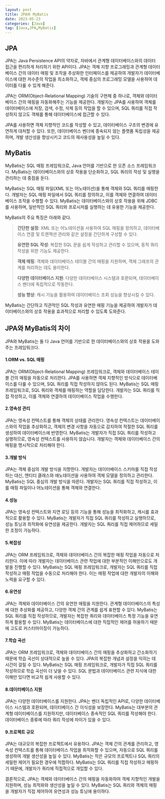 ```yaml
---
layout: post
title: JPA와 MyBatis
date: 2023-05-23
categories: [Java]
tag: [Java,JPA,MyBatis]
---
```


## **JPA**

JPA는 Java Persistence API의 약자로, 자바에서 관계형 데이터베이스와의 데이터 접근을 편리하게 처리하기 위한 API이다. JPA는 객체 지향 프로그래밍과 관계형 데이터베이스 간의 데이터 매핑 및 조작을 추상화한 인터페이스를 제공하여 개발자가 데이터베이스에 대한 저수준의 작업을 최소화하고, 객체 중심의 프로그래밍 모델을 사용하여 데이터를 다룰 수 있게 해준다.

JPA는 ORM(Object-Relational Mapping) 기술의 구현체 중 하나로, 객체와 데이터베이스 간의 매핑을 자동화해주는 기능을 제공한다. 개발자는 JPA를 사용하여 객체를 데이터베이스에 저장, 검색, 수정, 삭제 등의 작업을 할 수 있으며, SQL 쿼리를 직접 작성하지 않고도 객체를 통해 데이터베이스에 접근할 수 있다.

JPA를 사용하면 객체 지향적인 코드를 작성할 수 있고, 데이터베이스 구조의 변경에 유연하게 대처할 수 있다. 또한, 데이터베이스 벤더에 종속되지 않는 플랫폼 독립성을 제공하며, 개발 생산성을 향상시키고 코드의 재사용성을 높일 수 있다.

## **MyBatis** 

MyBatis는 SQL 매핑 프레임워크로, Java 언어를 기반으로 한 오픈 소스 프레임워크다. MyBatis는 데이터베이스와의 상호 작용을 단순화하고, SQL 쿼리의 작성 및 실행을 관리하는 데 중점을 둔다.

MyBatis는 SQL 매핑 파일(XML 또는 어노테이션)을 통해 객체와 SQL 쿼리를 매핑한다. 개발자는 SQL 매핑 파일에서 SQL 쿼리를 정의하고, 이를 객체와 연결하여 데이터베이스 조작을 수행할 수 있다. MyBatis는 데이터베이스와의 상호 작용을 위해 JDBC를 사용하며, 일반적인 SQL 쿼리와 프로시저를 실행하는 데 유용한 기능을 제공한다.

MyBatis의 주요 특징은 아래와 같다.

>
>**간단한 설정**: XML 또는 어노테이션을 사용하여 SQL 매핑을 정의하고, 데이터베이스 연결 및 트랜잭션 관리와 같은 설정을 간단하게 구성할 수 있다.
>
>**유연한 SQL 작성**: 복잡한 SQL 문을 쉽게 작성하고 관리할 수 있으며, 동적 쿼리 작성을 위한 기능도 제공한다.
>
>**객체 매핑**: 객체와 데이터베이스 테이블 간의 매핑을 지원하며, 객체 그래프의 관계를 처리하는 데도 용이한다.
>
>**다양한 데이터베이스 지원**: 다양한 데이터베이스 시스템과 호환되며, 데이터베이스 벤더에 독립적으로 작동한다.
>
>**성능 향상**: 캐시 기능을 활용하여 데이터베이스 조회 성능을 향상시킬 수 있다.
>

MyBatis는 간단하고 직관적인 SQL 작성과 유연한 매핑 기능을 제공하여 개발자가 데이터베이스와의 상호 작용을 효과적으로 처리할 수 있도록 도와준다.

## **JPA와 MyBatis의 차이**

JPA와 MyBatis는 둘 다 Java 언어를 기반으로 한 데이터베이스와의 상호 작용을 도와주는 프레임워크다.

#### **1.ORM vs. SQL 매핑**
JPA는 ORM(Object-Relational Mapping) 프레임워크로, 객체와 데이터베이스 테이블 간의 매핑을 자동으로 처리한다. JPA를 사용하면 객체 지향적인 방식으로 데이터베이스를 다룰 수 있으며, SQL 쿼리를 직접 작성하지 않아도 된다.
MyBatis는 SQL 매핑 프레임워크로, SQL 쿼리와 객체를 매핑하는 역할을 담당한다. 개발자는 SQL 쿼리를 직접 작성하고, 이를 객체와 연결하여 데이터베이스 작업을 수행한다.

#### **2.영속성 관리**
JPA는 영속성 컨텍스트를 통해 객체의 상태를 관리한다. 영속성 컨텍스트는 데이터베이스와의 작업을 추상화하고, 객체의 변경 사항을 자동으로 감지하여 적절한 SQL 쿼리를 생성하여 데이터베이스에 반영한다.
MyBatis는 개발자가 직접 SQL 쿼리를 작성하고 실행하므로, 영속성 컨텍스트를 사용하지 않습니다. 개발자는 객체와 데이터베이스 간의 매핑을 명시적으로 처리해야 한다.

#### **3.개발 방식**
JPA는 객체 중심의 개발 방식을 지향한다. 개발자는 데이터베이스 스키마를 직접 작성하는 대신, 엔티티 클래스와 애노테이션을 사용하여 객체 모델을 정의하고 관리한다.
MyBatis는 SQL 중심의 개발 방식을 따른다. 개발자는 SQL 쿼리를 직접 작성하고, 이를 매핑 파일이나 어노테이션을 통해 객체와 연결한다.

#### **4.성능**
JPA는 영속성 컨텍스트와 지연 로딩 등의 기능을 통해 성능을 최적화하고, 캐시를 효과적으로 활용할 수 있다.
MyBatis는 개발자가 직접 SQL 쿼리를 작성하고 실행하므로, 성능 튜닝과 최적화에 유연성을 제공한다. 개발자는 SQL 쿼리를 직접 제어하므로 세밀한 조정이 가능하다.

#### **5.복잡성**
JPA는 ORM 프레임워크로, 객체와 데이터베이스 간의 복잡한 매핑 작업을 자동으로 처리한다. 이에 따라 개발자는 데이터베이스 관련 작업에 대한 부분적인 이해만으로도 개발을 진행할 수 있다.
MyBatis는 SQL 매핑 프레임워크로, 개발자는 SQL 쿼리를 직접 작성하고 매핑 작업을 수동으로 처리해야 한다. 이는 매핑 작업에 대한 개발자의 이해와 노력을 요구할 수 있다.

#### **6.유연성**
JPA는 객체와 데이터베이스 간의 유연한 매핑을 지원한다. 관계형 데이터베이스의 특성에 대한 추상화를 제공하고, 다양한 객체 간의 관계를 쉽게 표현할 수 있다.
MyBatis는 SQL 쿼리를 직접 작성하므로, 개발자는 복잡한 쿼리와 데이터베이스 특정 기능을 유연하게 활용할 수 있다. MyBatis는 데이터베이스에 대한 직접적인 제어를 허용하기 때문에 고도로 커스터마이징이 가능하다.

#### **7.학습 곡선**
JPA는 ORM 프레임워크로, 객체와 데이터베이스 간의 매핑을 추상화하고 간소화하기 때문에 학습 곡선이 상대적으로 높을 수 있다. JPA의 복잡한 개념과 설정을 익히는 데 시간이 걸릴 수 있다.
MyBatis는 SQL 매핑 프레임워크로, 개발자가 직접 SQL 쿼리를 작성하므로 학습 곡선이 더 낮을 수 있다. SQL 문법과 데이터베이스 관련 지식에 대한 이해만 있다면 비교적 쉽게 사용할 수 있다.

#### **8.데이터베이스 지원**
JPA는 다양한 데이터베이스를 지원한다. JPA는 벤더 독립적인 API로, 다양한 데이터베이스 시스템과 호환되며, 데이터베이스 간 이식성을 보장한다.
MyBatis는 대부분의 관계형 데이터베이스를 지원하지만, 데이터베이스 종속적인 SQL 쿼리를 작성해야 한다. 데이터베이스 종류에 따라 쿼리 작성에 차이가 있을 수 있다.

#### **9.프로젝트 규모**
JPA는 대규모의 복잡한 프로젝트에서 유용하다. JPA는 객체 간의 관계를 관리하고, 영속성 컨텍스트를 통해 데이터베이스 작업을 최적화할 수 있으며, 자동으로 SQL 쿼리를 생성하여 개발 생산성을 높일 수 있다.
MyBatis는 작은 규모의 프로젝트나 SQL 쿼리의 세밀한 제어가 필요한 경우에 적합하다. MyBatis는 SQL 쿼리를 직접 작성하고 매핑하기 때문에, 개발자가 쿼리에 직접적으로 개입할 수 있다.

결론적으로, JPA는 객체와 데이터베이스 간의 매핑을 자동화하여 객체 지향적인 개발을 지원하며, 성능 최적화와 생산성을 높일 수 있다. MyBatis는 SQL 쿼리와 객체의 매핑을 개발자가 직접 제어하여 유연성과 성능 튜닝애 용이하다.